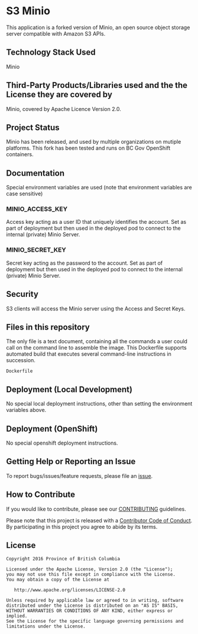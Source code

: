 # S3 Minio
This application is a forked version of Minio, an open source object storage server compatible with Amazon S3 APIs.

## Technology Stack Used
Minio

## Third-Party Products/Libraries used and the the License they are covered by
Minio, covered by Apache Licence Version 2.0.

## Project Status
Minio has been released, and used by multiple organizations on mutiple platforms.   This fork has been tested and runs on BC Gov OpenShift containers.

## Documentation

Special environment variables are used (note that environment variables are case sensitive)

### MINIO_ACCESS_KEY 
Access key acting as a user ID that uniquely identifies the account.  Set as part of deployment but then used in the deployed pod to connect to the internal (private) Minio Server.

### MINIO_SECRET_KEY 
Secret key acting as the password to the account.  Set as part of deployment but then used in the deployed pod to connect to the internal (private) Minio Server.

## Security

S3 clients will access the Minio server using the Access and Secret Keys.

## Files in this repository

The only file is a text document, containing all the commands a user could call on the command line to assemble the image.  This Dockerfile supports automated build that executes several command-line instructions in succession. 
```
Dockerfile           
```

## Deployment (Local Development)

No special local deployment instructions, other than setting the environment variables above.

## Deployment (OpenShift)

No special openshift deployment instructions.

## Getting Help or Reporting an Issue

To report bugs/issues/feature requests, please file an [issue](issues).

## How to Contribute

If you would like to contribute, please see our [CONTRIBUTING](./CONTRIBUTING.md) guidelines.

Please note that this project is released with a [Contributor Code of Conduct](./CODE_OF_CONDUCT.md). 
By participating in this project you agree to abide by its terms.

## License

    Copyright 2016 Province of British Columbia

    Licensed under the Apache License, Version 2.0 (the "License");
    you may not use this file except in compliance with the License.
    You may obtain a copy of the License at

       http://www.apache.org/licenses/LICENSE-2.0

    Unless required by applicable law or agreed to in writing, software
    distributed under the License is distributed on an "AS IS" BASIS,
    WITHOUT WARRANTIES OR CONDITIONS OF ANY KIND, either express or implied.
    See the License for the specific language governing permissions and
    limitations under the License.
